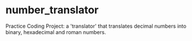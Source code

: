# number_translator
Practice Coding Project: a 'translator' that translates decimal numbers into binary, hexadecimal and roman numbers.
